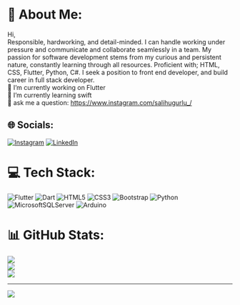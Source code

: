 # 💫 About Me:
Hi,<br>Responsible, hardworking, and detail-minded. I can handle working under pressure and communicate and
collaborate seamlessly in a team. My passion for software development stems from my curious and persistent
nature, constantly learning through all resources.
Proficient with; HTML, CSS, Flutter, Python, C#.
I seek a position to front end developer, and build career in full stack developer.<br>
🔭 I’m currently working on Flutter<br>🌱 I’m currently learning swift<br>💬 ask me a question: https://www.instagram.com/salihugurlu_/<br>


## 🌐 Socials:
[![Instagram](https://img.shields.io/badge/Instagram-%23E4405F.svg?logo=Instagram&logoColor=white)](https://instagram.com/salihugurlu_) [![LinkedIn](https://img.shields.io/badge/LinkedIn-%230077B5.svg?logo=linkedin&logoColor=white)](https://linkedin.com/in/salihugrlu) 

# 💻 Tech Stack:
![Flutter](https://img.shields.io/badge/Flutter-%2302569B.svg?style=flat&logo=Flutter&logoColor=white) ![Dart](https://img.shields.io/badge/dart-%230175C2.svg?style=flat&logo=dart&logoColor=white) ![HTML5](https://img.shields.io/badge/html5-%23E34F26.svg?style=flat&logo=html5&logoColor=white) ![CSS3](https://img.shields.io/badge/css3-%231572B6.svg?style=flat&logo=css3&logoColor=white) ![Bootstrap](https://img.shields.io/badge/bootstrap-%23563D7C.svg?style=flat&logo=bootstrap&logoColor=white) ![Python](https://img.shields.io/badge/python-3670A0?style=flat&logo=python&logoColor=ffdd54) ![MicrosoftSQLServer](https://img.shields.io/badge/Microsoft%20SQL%20Sever-CC2927?style=flat&logo=microsoft%20sql%20server&logoColor=white) ![Arduino](https://img.shields.io/badge/-Arduino-00979D?style=flat&logo=Arduino&logoColor=white)
# 📊 GitHub Stats:
![](https://github-readme-stats.vercel.app/api?username=sxxsalihxxs&theme=highcontrast&hide_border=false&include_all_commits=false&count_private=false)<br/>
![](https://github-readme-streak-stats.herokuapp.com/?user=sxxsalihxxs&theme=highcontrast&hide_border=false)<br/>
![](https://github-readme-stats.vercel.app/api/top-langs/?username=sxxsalihxxs&theme=highcontrast&hide_border=false&include_all_commits=false&count_private=false&layout=compact)

---
[![](https://visitcount.itsvg.in/api?id=sxxsalihxxs&icon=0&color=0)](https://visitcount.itsvg.in)

<!-- Proudly created with GPRM ( https://gprm.itsvg.in ) -->
